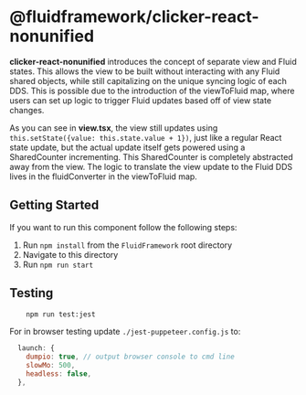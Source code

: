 # @fluidframework/clicker-react-nonunified

**clicker-react-nonunified** introduces the concept of separate view and Fluid states. This allows the view to be built without interacting with any Fluid shared objects, while still capitalizing on the unique syncing logic of each DDS. This is possible due to the introduction of the viewToFluid map, where users can set up logic to trigger Fluid updates based off of view state changes.

As you can see in **view.tsx**, the view still updates using
`this.setState({value: this.state.value + 1})`, just like a regular React state update, but the actual update itself gets powered using a SharedCounter incrementing. This SharedCounter is completely abstracted away from the view. The logic to translate the view update to the Fluid DDS lives in the fluidConverter in the viewToFluid map.

## Getting Started

If you want to run this component follow the following steps:

1. Run `npm install` from the `FluidFramework` root directory
2. Navigate to this directory
3. Run `npm run start`

## Testing

```bash
    npm run test:jest
```

For in browser testing update `./jest-puppeteer.config.js` to:

```javascript
  launch: {
    dumpio: true, // output browser console to cmd line
    slowMo: 500,
    headless: false,
  },
```

